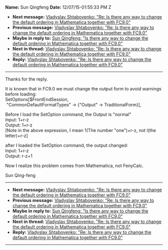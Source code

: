 **Name:** Sun Qingfeng
**Date:** 12/07/15-01:55:33 PM Z

  - **Next message:** [Vladyslav Shtabovenko: "Re: Is there any way to
    change the default ordering in Mathematica together with
    FC9.0"](1009.html)
  - **Previous message:** [Vladyslav Shtabovenko: "Re: Is there any way
    to change the default ordering in Mathematica together with
    FC9.0"](1007.html)
  - **Maybe in reply to:** [Sun Qingfeng: "Is there any way to change
    the default ordering in Mathematica together with FC9.0"](1006.html)
  - **Next in thread:** [Vladyslav Shtabovenko: "Re: Is there any way to
    change the default ordering in Mathematica together with
    FC9.0"](1009.html)
  - **Reply:** [Vladyslav Shtabovenko: "Re: Is there any way to change
    the default ordering in Mathematica together with FC9.0"](1009.html)

-----

Thanks for the reply.  

It is known that in FC9.0 we must change the output form to avoid
warnings before loading:  
SetOptions[$FrontEndSession,  
 "CommonDefaultFormatTypes" -\> {"Output" -\> TraditionalForm}],  

Before I load the SetOption command, the Output is "normal"  
Input: 1+r-z  
Output: 1+r-z  
[Note in the above expression, I mean 1(The number "one")+r-z, not
l(the letter)+r-z]  

after I loaded the SetOption command, the output changed:  
Input: 1+r-z  
Output: r-z+1  

Now I realize this problem comes from Mathematica, not FenyCalc.  

Sun Qing-feng  

-----

  - **Next message:** [Vladyslav Shtabovenko: "Re: Is there any way to
    change the default ordering in Mathematica together with
    FC9.0"](1009.html)
  - **Previous message:** [Vladyslav Shtabovenko: "Re: Is there any way
    to change the default ordering in Mathematica together with
    FC9.0"](1007.html)
  - **Maybe in reply to:** [Sun Qingfeng: "Is there any way to change
    the default ordering in Mathematica together with FC9.0"](1006.html)
  - **Next in thread:** [Vladyslav Shtabovenko: "Re: Is there any way to
    change the default ordering in Mathematica together with
    FC9.0"](1009.html)
  - **Reply:** [Vladyslav Shtabovenko: "Re: Is there any way to change
    the default ordering in Mathematica together with FC9.0"](1009.html)

-----

